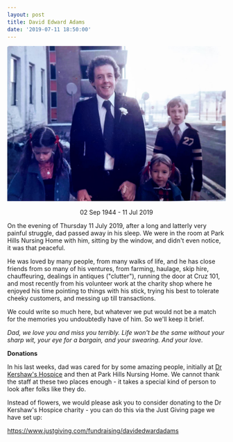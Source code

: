 ```yaml
---
layout: post
title: David Edward Adams
date: '2019-07-11 18:50:00'
---
```


![A picture of dad with Louise, Katie and me](/content/images/2019/07/dad.jpg)

<center>02 Sep 1944 - 11 Jul 2019</center>

On the evening of Thursday 11 July 2019, after a long and latterly very painful struggle, dad passed away in his sleep. We were in the room at Park Hills Nursing Home with him, sitting by the window, and didn't even notice, it was that peaceful.

He was loved by many people, from many walks of life, and he has close friends from so many of his ventures, from farming, haulage, skip hire, chauffeuring, dealings in antiques ("clutter"), running the door at Cruz 101, and most recently from his volunteer work at the charity shop where he enjoyed his time pointing to things with his stick, trying his best to tolerate cheeky customers, and messing up till transactions.

We could write so much here, but whatever we put would not be a match for the memories you undoubtedly have of him. So we'll keep it brief.

_Dad, we love you and miss you terribly. Life won't be the same without your sharp wit, your eye for a bargain, and your swearing. And your love._

**Donations**

In his last weeks, dad was cared for by some amazing people, initially at [Dr Kershaw's Hospice](https://www.drkershawshospice.org.uk/) and then at Park Hills Nursing Home. We cannot thank the staff at these two places enough - it takes a special kind of person to look after folks like they do.

Instead of flowers, we would please ask you to consider donating to the Dr Kershaw's Hospice charity - you can do this via the Just Giving page we have set up:

<https://www.justgiving.com/fundraising/davidedwardadams>
